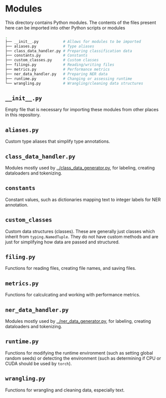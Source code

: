 # Modules

This directory contains Python modules. The contents of the files present here can be imported into other Python scripts or modules

```sh
.
├── __init__.py           # Allows for modules to be imported
├── aliases.py            # Type aliases
├── class_data_handler.py # Preparing classification data
├── constants.py          # Constants
├── custom_classes.py     # Custom classes
├── filings.py            # Reading/writing files
├── metrics.py            # Performance metrics
├── ner_data_handler.py   # Preparing NER data
├── runtime.py            # Changing or assessing runtime
└── wrangling.py          # Wrangling/cleaning data structures
```

## `__init__.py`

Empty file that is necessary for importing these modules from other places in this repository.

## `aliases.py`

Custom type aliases that simplify type annotations.

## `class_data_handler.py`

Modules mostly used by [../class_data_generator.py](../class_data_generator.py), for labeling, creating dataloaders and tokenizing.

## `constants`

Constant values, such as dictionaries mapping text to integer labels for NER annotation.

## `custom_classes`

Custom data structures (classes). These are generally just classes which inherit from `typing.NamedTuple`. They do not have custom methods and are just for simplifying how data are passed and structured.

## `filing.py`

Functions for reading files, creating file names, and saving files.

## `metrics.py`

Functions for calculcating and working with performance metrics.

## `ner_data_handler.py`

Modules mostly used by [../ner_data_generator.py](../ner_data_generator.py), for labeling, creating dataloaders and tokenizing.

## `runtime.py`

Functions for modifying the runtime environment (such as setting global random seeds) or detecting the environment (such as determining if CPU or CUDA should be used by `torch`).

## `wrangling.py`

Functions for wrangling and cleaning data, especially text.

